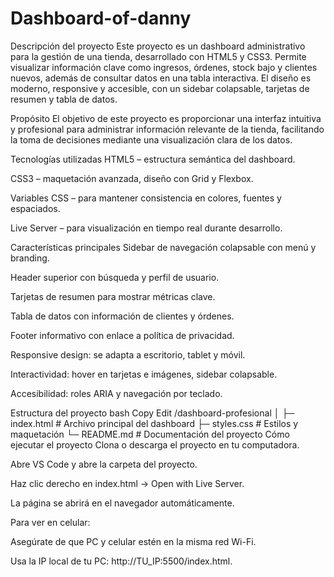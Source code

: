 # Dashboard-of-danny
Descripción del proyecto
Este proyecto es un dashboard administrativo para la gestión de una tienda, desarrollado con HTML5 y CSS3.
Permite visualizar información clave como ingresos, órdenes, stock bajo y clientes nuevos, además de consultar datos en una tabla interactiva.
El diseño es moderno, responsive y accesible, con un sidebar colapsable, tarjetas de resumen y tabla de datos.

Propósito
El objetivo de este proyecto es proporcionar una interfaz intuitiva y profesional para administrar información relevante de la tienda, facilitando la toma de decisiones mediante una visualización clara de los datos.

Tecnologías utilizadas
HTML5 – estructura semántica del dashboard.

CSS3 – maquetación avanzada, diseño con Grid y Flexbox.

Variables CSS – para mantener consistencia en colores, fuentes y espaciados.

Live Server – para visualización en tiempo real durante desarrollo.

Características principales
Sidebar de navegación colapsable con menú y branding.

Header superior con búsqueda y perfil de usuario.

Tarjetas de resumen para mostrar métricas clave.

Tabla de datos con información de clientes y órdenes.

Footer informativo con enlace a política de privacidad.

Responsive design: se adapta a escritorio, tablet y móvil.

Interactividad: hover en tarjetas e imágenes, sidebar colapsable.

Accesibilidad: roles ARIA y navegación por teclado.

Estructura del proyecto
bash
Copy
Edit
/dashboard-profesional
│
├─ index.html       # Archivo principal del dashboard
├─ styles.css       # Estilos y maquetación
└─ README.md        # Documentación del proyecto
Cómo ejecutar el proyecto
Clona o descarga el proyecto en tu computadora.

Abre VS Code y abre la carpeta del proyecto.

Haz clic derecho en index.html → Open with Live Server.

La página se abrirá en el navegador automáticamente.

Para ver en celular:

Asegúrate de que PC y celular estén en la misma red Wi-Fi.

Usa la IP local de tu PC: http://TU_IP:5500/index.html.
